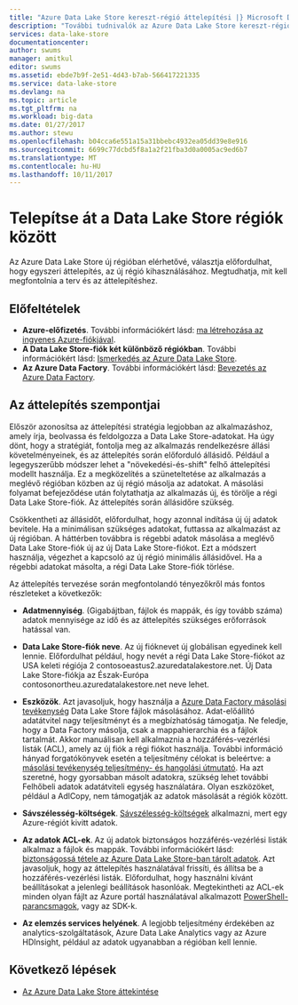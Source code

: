```yaml
---
title: "Azure Data Lake Store kereszt-régió áttelepítési |} Microsoft Docs"
description: "További tudnivalók az Azure Data Lake Store kereszt-régió történő áttelepítés."
services: data-lake-store
documentationcenter: 
author: swums
manager: amitkul
editor: swums
ms.assetid: ebde7b9f-2e51-4d43-b7ab-566417221335
ms.service: data-lake-store
ms.devlang: na
ms.topic: article
ms.tgt_pltfrm: na
ms.workload: big-data
ms.date: 01/27/2017
ms.author: stewu
ms.openlocfilehash: b04cca6e551a15a31bbebc4932ea05dd39e8e916
ms.sourcegitcommit: 6699c77dcbd5f8a1a2f21fba3d0a0005ac9ed6b7
ms.translationtype: MT
ms.contentlocale: hu-HU
ms.lasthandoff: 10/11/2017
---
```

# <a name="migrate-data-lake-store-across-regions"></a>Telepítse át a Data Lake Store régiók között

Az Azure Data Lake Store új régióban elérhetővé, választja előfordulhat, hogy egyszeri áttelepítés, az új régió kihasználásához. Megtudhatja, mit kell megfontolnia a terv és az áttelepítéshez.

## <a name="prerequisites"></a>Előfeltételek

* **Azure-előfizetés**. További információkért lásd: [ma létrehozása az ingyenes Azure-fiókjával](https://azure.microsoft.com/pricing/free-trial/).
* **A Data Lake Store-fiók két különböző régiókban**. További információkért lásd: [Ismerkedés az Azure Data Lake Store](data-lake-store-get-started-portal.md).
* **Az Azure Data Factory**. További információkért lásd: [Bevezetés az Azure Data Factory](../data-factory/introduction.md).


## <a name="migration-considerations"></a>Az áttelepítés szempontjai

Először azonosítsa az áttelepítési stratégia legjobban az alkalmazáshoz, amely írja, beolvassa és feldolgozza a Data Lake Store-adatokat. Ha úgy dönt, hogy a stratégiát, fontolja meg az alkalmazás rendelkezésre állási követelményeinek, és az áttelepítés során előforduló állásidő. Például a legegyszerűbb módszer lehet a "növekedési-és-shift" felhő áttelepítési modellt használja. Ez a megközelítés a szüneteltetése az alkalmazás a meglévő régióban közben az új régió másolja az adatokat. A másolási folyamat befejeződése után folytathatja az alkalmazás új, és törölje a régi Data Lake Store-fiók. Az áttelepítés során állásidőre szükség.

Csökkentheti az állásidőt, előfordulhat, hogy azonnal indítása új új adatok bevitele. Ha a minimálisan szükséges adatokat, futtassa az alkalmazást az új régióban. A háttérben továbbra is régebbi adatok másolása a meglévő Data Lake Store-fiók új az új Data Lake Store-fiókot. Ezt a módszert használja, végezhet a kapcsoló az új régió minimális állásidővel. Ha a régebbi adatokat másolta, a régi Data Lake Store-fiók törlése.

Az áttelepítés tervezése során megfontolandó tényezőkről más fontos részleteket a következők:

* **Adatmennyiség**. (Gigabájtban, fájlok és mappák, és így tovább száma) adatok mennyisége az idő és az áttelepítés szükséges erőforrások hatással van.

* **Data Lake Store-fiók neve**. Az új fióknevet új globálisan egyedinek kell lennie. Előfordulhat például, hogy nevét a régi Data Lake Store-fiókot az USA keleti régiója 2 contosoeastus2.azuredatalakestore.net. Új Data Lake Store-fiókja az Észak-Európa contosonortheu.azuredatalakestore.net neve lehet.

* **Eszközök**. Azt javasoljuk, hogy használja a [Azure Data Factory másolási tevékenység](../data-factory/connector-azure-data-lake-store.md) Data Lake Store fájlok másolásához. Adat-előállító adatátvitel nagy teljesítményt és a megbízhatóság támogatja. Ne feledje, hogy a Data Factory másolja, csak a mappahierarchia és a fájlok tartalmát. Akkor manuálisan kell alkalmaznia a hozzáférés-vezérlési listák (ACL), amely az új fiók a régi fiókot használja. További információ hányad forgatókönyvek esetén a teljesítmény célokat is beleértve: a [másolási tevékenység teljesítmény- és hangolási útmutató](../data-factory/copy-activity-performance.md). Ha azt szeretné, hogy gyorsabban másolt adatokra, szükség lehet további Felhőbeli adatok adatátviteli egység használatára. Olyan eszközöket, például a AdlCopy, nem támogatják az adatok másolását a régiók között.  

* **Sávszélesség-költségek**. [Sávszélesség-költségek](https://azure.microsoft.com/en-us/pricing/details/bandwidth/) alkalmazni, mert egy Azure-régiót kivitt adatok.

* **Az adatok ACL-ek**. Az új adatok biztonságos hozzáférés-vezérlési listák alkalmaz a fájlok és mappák. További információkért lásd: [biztonságossá tétele az Azure Data Lake Store-ban tárolt adatok](data-lake-store-secure-data.md). Azt javasoljuk, hogy az áttelepítés használatával frissíti, és állítsa be a hozzáférés-vezérlési listák. Előfordulhat, hogy használni kívánt beállításokat a jelenlegi beállítások hasonlóak. Megtekintheti az ACL-ek minden olyan fájlt az Azure portál használatával alkalmazott [PowerShell-parancsmagok](/powershell/module/azurerm.datalakestore/get-azurermdatalakestoreitempermission), vagy az SDK-k.  

* **Az elemzés services helyének**. A legjobb teljesítmény érdekében az analytics-szolgáltatások, Azure Data Lake Analytics vagy az Azure HDInsight, például az adatok ugyanabban a régióban kell lennie.  

## <a name="next-steps"></a>Következő lépések
* [Az Azure Data Lake Store áttekintése](data-lake-store-overview.md)
